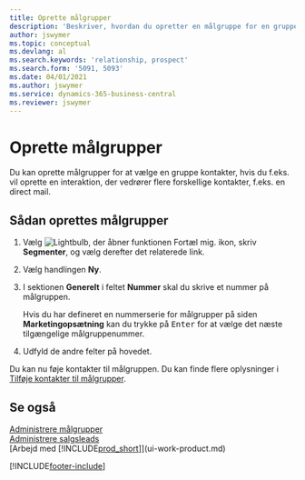 ```yaml
---
title: Oprette målgrupper
description: 'Beskriver, hvordan du opretter en målgruppe for en gruppe kontaktpersoner i Business Central, f.eks. for at fokusere på flere kontakter med en direct mail.'
author: jswymer
ms.topic: conceptual
ms.devlang: al
ms.search.keywords: 'relationship, prospect'
ms.search.form: '5091, 5093'
ms.date: 04/01/2021
ms.author: jswymer
ms.service: dynamics-365-business-central
ms.reviewer: jswymer
---
```

# Oprette målgrupper
Du kan oprette målgrupper for at vælge en gruppe kontakter, hvis du f.eks. vil oprette en interaktion, der vedrører flere forskellige kontakter, f.eks. en direct mail.

## Sådan oprettes målgrupper
1. Vælg ![Lightbulb, der åbner funktionen Fortæl mig.](media/ui-search/search_small.png "Fortæl mig, hvad du vil foretage dig") ikon, skriv **Segmenter**, og vælg derefter det relaterede link.
2. Vælg handlingen **Ny**.
3. I sektionen **Generelt** i feltet **Nummer** skal du skrive et nummer på målgruppen.

    Hvis du har defineret en nummerserie for målgrupper på siden **Marketingopsætning** kan du trykke på <kbd>Enter</kbd> for at vælge det næste tilgængelige målgruppenummer.
4. Udfyld de andre felter på hovedet.

Du kan nu føje kontakter til målgruppen. Du kan finde flere oplysninger i [Tilføje kontakter til målgrupper](marketing-add-contact-segment.md).

## Se også
[Administrere målgrupper](marketing-segments.md)  
[Administrere salgsleads](marketing-manage-sales-opportunities.md)  
[Arbejd med [!INCLUDE[prod_short](includes/prod_short.md)]](ui-work-product.md)  


[!INCLUDE[footer-include](includes/footer-banner.md)]